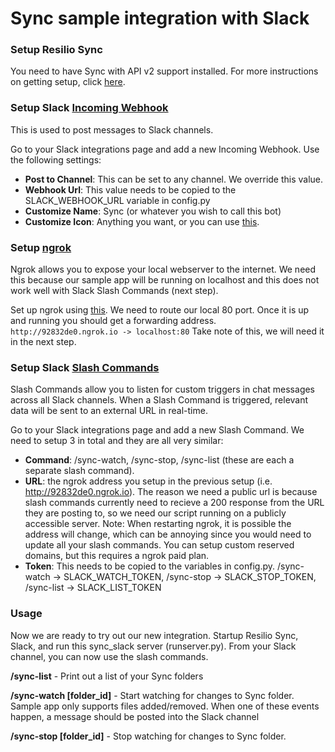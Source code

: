 # Sync sample integration with Slack

### Setup Resilio Sync
You need to have Sync with API v2 support installed. For more instructions on getting setup, click [here](https://github.com/bt-sync/sync_api_sample/blob/master/README.md).

### Setup Slack [Incoming Webhook](https://api.slack.com/incoming-webhooks)
This is used to post messages to Slack channels.

Go to your Slack integrations page and add a new Incoming Webhook. Use the following settings:
- **Post to Channel**: This can be set to any channel. We override this value.
- **Webhook Url**: This value needs to be copied to the SLACK_WEBHOOK_URL variable in config.py
- **Customize Name**: Sync (or whatever you wish to call this bot)
- **Customize Icon**: Anything you want, or you can use [this](https://s3-us-west-2.amazonaws.com/slack-files2/avatars/2015-05-22/5004574340_d2a19e84c39c02d57303_48.jpg).


### Setup [ngrok](https://ngrok.com/)
Ngrok allows you to expose your local webserver to the internet. We need this because our sample app will be running on localhost and this does not work well with Slack Slash Commands (next step).

Set up ngrok using [this](https://ngrok.com/docs#expose). We need to route our local 80 port. Once it is up and running you should get a forwarding address. ` http://92832de0.ngrok.io -> localhost:80` Take note of this, we will need it in the next step.


### Setup Slack [Slash Commands](https://api.slack.com/slash-commands)
Slash Commands allow you to listen for custom triggers in chat messages across all Slack channels. When a Slash Command is triggered, relevant data will be sent to an external URL in real-time. 

Go to your Slack integrations page and add a new Slash Command. We need to setup 3 in total and they are all very similar:
- **Command**: /sync-watch, /sync-stop, /sync-list (these are each a separate slash command).
- **URL**: the ngrok address you setup in the previous setup (i.e. http://92832de0.ngrok.io). The reason we need a public url is because slash commands currently need to recieve a 200 response from the URL they are posting to, so we need our script running on a publicly accessible server. Note: When restarting ngrok, it is possible the address will change, which can be annoying since you would need to update all your slash commands. You can setup custom reserved domains, but this requires a ngrok paid plan.
- **Token**: This needs to be copied to the variables in config.py. /sync-watch -> SLACK_WATCH_TOKEN, /sync-stop -> SLACK_STOP_TOKEN, /sync-list -> SLACK_LIST_TOKEN


### Usage 
Now we are ready to try out our new integration. Startup Resilio Sync, Slack, and run this sync_slack server (runserver.py).
From your Slack channel, you can now use the slash commands.

**/sync-list** - Print out a list of your Sync folders

**/sync-watch [folder_id]** - Start watching for changes to Sync folder. Sample app only supports files added/removed. When one of these events happen, a message should be posted into the Slack channel

**/sync-stop [folder_id]** - Stop watching for changes to Sync folder.
